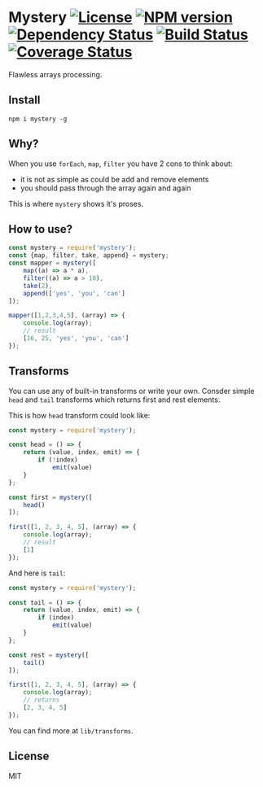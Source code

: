 # Mystery [![License][LicenseIMGURL]][LicenseURL] [![NPM version][NPMIMGURL]][NPMURL] [![Dependency Status][DependencyStatusIMGURL]][DependencyStatusURL] [![Build Status][BuildStatusIMGURL]][BuildStatusURL] [![Coverage Status][CoverageIMGURL]][CoverageURL]

Flawless arrays processing.

## Install

`npm i mystery -g`

## Why?

When you use `forEach`, `map`, `filter` you have 2 cons to think about:

- it is not as simple as could be add and remove elements
- you should pass through the array again and again

This is where `mystery` shows it's proses.

## How to use?

```js
const mystery = require('mystery');
const {map, filter, take, append} = mystery;
const mapper = mystery([
    map((a) => a * a),
    filter((a) => a > 10),
    take(2),
    append(['yes', 'you', 'can']
]);

mapper([1,2,3,4,5], (array) => {
    console.log(array);
    // result
    [16, 25, 'yes', 'you', 'can']
});

```

## Transforms

You can use any of built-in transforms or write your own.
Consder simple `head` and `tail` transforms which returns first
and rest elements.

This is how `head` transform could look like:

```js
const mystery = require('mystery');

const head = () => {
    return (value, index, emit) => {
        if (!index)
            emit(value)
    }
};

const first = mystery([
    head()
]);

first([1, 2, 3, 4, 5], (array) => {
    console.log(array);
    // result
    [1]
});

```

And here is `tail`:

```js
const mystery = require('mystery');

const tail = () => {
    return (value, index, emit) => {
        if (index)
            emit(value)
    }
};

const rest = mystery([
    tail()
]);

first([1, 2, 3, 4, 5], (array) => {
    console.log(array);
    // returns
    [2, 3, 4, 5]
});

```

You can find more at `lib/transforms`.


## License

MIT

[NPMIMGURL]:                https://img.shields.io/npm/v/mystery.svg?style=flat
[BuildStatusIMGURL]:        https://img.shields.io/travis/coderaiser/node-mystery/master.svg?style=flat
[DependencyStatusIMGURL]:   https://img.shields.io/gemnasium/coderaiser/node-mystery.svg?style=flat
[LicenseIMGURL]:            https://img.shields.io/badge/license-MIT-317BF9.svg?style=flat
[NPMURL]:                   https://npmjs.org/package/mystery "npm"
[BuildStatusURL]:           https://travis-ci.org/coderaiser/node-mystery  "Build Status"
[DependencyStatusURL]:      https://gemnasium.com/coderaiser/node-mystery "Dependency Status"
[LicenseURL]:               https://tldrlegal.com/license/mit-license "MIT License"

[CoverageURL]:              https://coveralls.io/github/coderaiser/node-mystery?branch=master
[CoverageIMGURL]:           https://coveralls.io/repos/coderaiser/node-mystery/badge.svg?branch=master&service=github

